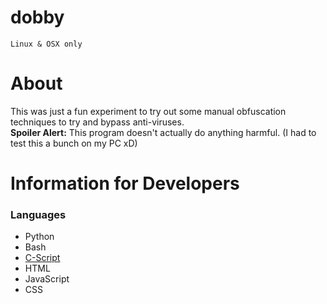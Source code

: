 # dobby
`Linux & OSX only`

# About
This was just a fun experiment to try out some manual obfuscation techniques to try and bypass anti-viruses.<br />
**Spoiler Alert:** This program doesn't actually do anything harmful. (I had to test this a bunch on my PC xD)

# Information for Developers

### Languages
 - Python
 - Bash
 - [C-Script](https://github.com/the-antibody/cscript)
 - HTML
 - JavaScript
 - CSS

